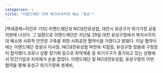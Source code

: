 ```yaml
---
categories: i
title: "이랜드재단 지역 복지사각지대 해소 ‘맞손’"
---
```

[백세경제=이진우 기자] 이랜드재단과 NC대전유성점, 대전시 유성구가 위기가정 공동지원에 나선다. 그 일환으로 이랜드재단은 지난달 29일 대전 유성구청에서 복지사각지대 해소와 사회적 안전망 구축을 위한 사회공헌 협약식을 가졌다고 밝혔다. 이날 협약식에는 이랜드재단 장광규 이사장, NC대전유성점 박찬욱 지점장, 유성구청 정용래 구청장이 참석했다.코로나 상황 장기화 등으로 취약계층 등 위기가구가 증가되고 있는 상황에서 민간기업과 지자체가 손을 잡았다. 이랜드재단 및 NC대전유성점, 유성구청의 이번 협약을 통해 유성구 위기가정에 생계비,